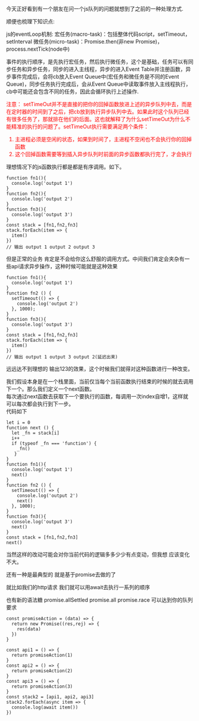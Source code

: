 今天正好看到有一个朋友在问一个js队列的问题就想到了之前的一种处理方式.

顺便也梳理下知识点:

js的eventLoop机制:
宏任务(macro-task)：包括整体代码script，setTimeout，setInterval
微任务(micro-task)：Promise.then(非new Promise)，process.nextTick(node中)


事件的执行顺序，是先执行宏任务，然后执行微任务，这个是基础，任务可以有同步任务和异步任务，同步的进入主线程，异步的进入Event Table并注册函数，异步事件完成后，会将cb放入Event Queue中(宏任务和微任务是不同的Event Queue)，同步任务执行完成后，会从Event Queue中读取事件放入主线程执行，cb中可能还会包含不同的任务，因此会循环执行上述操作.

<font color="red">注意： setTimeOut并不是直接的把你的回掉函数放进上述的异步队列中去，而是在定时器的时间到了之后，把cb放到执行异步队列中去。如果此时这个队列已经有很多任务了，那就排在他们的后面。这也就解释了为什么setTimeOut为什么不能精准的执行的问题了。setTimeOut执行需要满足两个条件：
1. 主进程必须是空闲的状态，如果到时间了，主进程不空闲也不会执行你的回掉函数 
2. 这个回掉函数需要等到插入异步队列时前面的异步函数都执行完了，才会执行 
</font>

理想情况下的js函数执行都是都是有序调用。如下。

```
function fn1(){ 
  console.log('output 1')
}
function fn2(){ 
  console.log('output 2')
}
function fn3(){ 
  console.log('output 3')
}
const stack = [fn1,fn2,fn3]
stack.forEach(item => { 
  item()
})
// 输出 output 1 output 2 output 3
```

但是正常的业务 肯定是不会给你这么舒服的调用方式。中间我们肯定会夹杂有一些api请求异步操作，这种时候可能就是这种效果

```
function fn1(){ 
  console.log('output 1')
}
function fn2 () { 
  setTimeout(() => {
    console.log('output 2')
  }, 1000);
}
function fn3(){ 
  console.log('output 3')
}
const stack = [fn1,fn2,fn3]
stack.forEach(item => { 
  item()
})
// 输出 output 1 output 3 output 2(延迟出来)

```
远远达不到理想的 输出123的效果，这个时候我们就得对这种函数进行一种改变。

我们假设本身是在一个栈里面，当前仅当每个当前函数执行结束的时候的就去调用下一个。那么我们定义一个next函数。   
每次通过next函数去获取下一个要执行的函数，每调用一次index自增1，这样就可以每次都会执行到下一步。   
代码如下

```
let i = 0
function next () {
  let _fn = stack[i]
  i++
  if (typeof _fn === 'function') {
    _fn()
   }
}
function fn1(){ 
  console.log('output 1')
  next()
}
function fn2 () { 
  setTimeout(() => {
    console.log('output 2')
    next()
  }, 1000);
}
function fn3(){ 
  console.log('output 3')
  next()
}
const stack = [fn1,fn2,fn3]
next()

```
当然这样的改动可能会对你当前代码的逻辑多多少少有点变动，但我想 应该变化不大。


还有一种是最典型的 就是基于promise去做的了

就比如我们的http请求 我们就可以用await去执行一系列的顺序

也有新的语法糖  promise.allSettled promise.all promise.race 可以达到你的队列要求

```
const promiseAction = (data) => {
  return new Promise((res,rej) => {
    res(data)
  })
}

const api1 = () => {
  return promiseAction(1)
}
const api2 = () => {
  return promiseAction(2)
}
const api3 = () => {
  return promiseAction(3)
}
const stack2 = [api1, api2, api3]
stack2.forEach(async item => { 
  console.log(await item())
})

```



